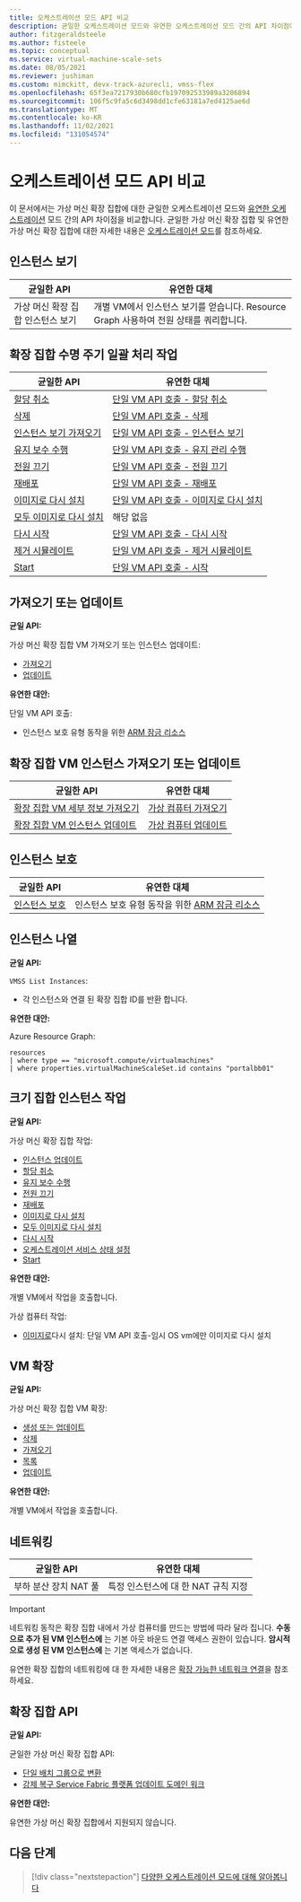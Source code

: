 ```yaml
---
title: 오케스트레이션 모드 API 비교
description: 균일한 오케스트레이션 모드와 유연한 오케스트레이션 모드 간의 API 차이점에 대해 알아봅니다.
author: fitzgeraldsteele
ms.author: fisteele
ms.topic: conceptual
ms.service: virtual-machine-scale-sets
ms.date: 08/05/2021
ms.reviewer: jushiman
ms.custom: mimckitt, devx-track-azurecli, vmss-flex
ms.openlocfilehash: 65f3ea7217930b680cfb197092533989a3206894
ms.sourcegitcommit: 106f5c9fa5c6d3498dd1cfe63181a7ed4125ae6d
ms.translationtype: MT
ms.contentlocale: ko-KR
ms.lasthandoff: 11/02/2021
ms.locfileid: "131054574"
---
```

# <a name="orchestration-modes-api-comparison"></a>오케스트레이션 모드 API 비교 

이 문서에서는 가상 머신 확장 집합에 대한 균일한 오케스트레이션 모드와 [유연한 오케스트레이션](..\virtual-machines\flexible-virtual-machine-scale-sets.md) 모드 간의 API 차이점을 비교합니다. 균일한 가상 머신 확장 집합 및 유연한 가상 머신 확장 집합에 대한 자세한 내용은 [오케스트레이션 모드](virtual-machine-scale-sets-orchestration-modes.md)를 참조하세요.


## <a name="instance-view"></a>인스턴스 보기

| 균일한 API | 유연한 대체 |
|-|-|
| 가상 머신 확장 집합 인스턴스 보기 | 개별 VM에서 인스턴스 보기를 얻습니다. Resource Graph 사용하여 전원 상태를 쿼리합니다. |


## <a name="scale-set-lifecycle-batch-operations"></a>확장 집합 수명 주기 일괄 처리 작업  

| 균일한 API | 유연한 대체 |
|-|-|
| [할당 취소](/rest/api/compute/virtualmachinescalesetvms/deallocate)  | [단일 VM API 호출 - 할당 취소](/rest/api/compute/virtualmachines/deallocate)   |
| [삭제](/rest/api/compute/virtualmachinescalesetvms/delete)  | [단일 VM API 호출 - 삭제](/rest/api/compute/virtualmachines/delete)  |
| [인스턴스 보기 가져오기](/rest/api/compute/virtualmachinescalesetvms/getinstanceview)  | [단일 VM API 호출 - 인스턴스 보기](/rest/api/compute/virtualmachines/instanceview)  |
| [유지 보수 수행](/rest/api/compute/virtualmachinescalesetvms/performmaintenance)  | [단일 VM API 호출 - 유지 관리 수행](/rest/api/compute/virtualmachines/performmaintenance)  |
| [전원 끄기](/rest/api/compute/virtualmachinescalesetvms/poweroff)  | [단일 VM API 호출 - 전원 끄기](/rest/api/compute/virtualmachines/poweroff)  |
| [재배포](/rest/api/compute/virtualmachinescalesetvms/redeploy)  | [단일 VM API 호출 - 재배포](/rest/api/compute/virtualmachines/redeploy)  |
| [이미지로 다시 설치](/rest/api/compute/virtualmachinescalesetvms/reimage)  | [단일 VM API 호출 - 이미지로 다시 설치](/rest/api/compute/virtualmachines/reimage)  |
| [모두 이미지로 다시 설치](/rest/api/compute/virtualmachinescalesetvms/reimageall)  | 해당 없음 |
| [다시 시작](/rest/api/compute/virtualmachinescalesetvms/restart)  | [단일 VM API 호출 - 다시 시작](/rest/api/compute/virtualmachines/restart)  |
| [제거 시뮬레이트](/rest/api/compute/virtualmachinescalesetvms/simulateeviction) | [단일 VM API 호출 - 제거 시뮬레이트](/rest/api/compute/virtualmachines/simulateeviction)  |
| [Start](/rest/api/compute/virtualmachinescalesetvms/start) | [단일 VM API 호출 - 시작](/rest/api/compute/virtualmachines/start) |


## <a name="get-or-update"></a>가져오기 또는 업데이트 

**균일 API:**

가상 머신 확장 집합 VM 가져오기 또는 인스턴스 업데이트:
- [가져오기](/rest/api/compute/virtualmachinescalesetvms/get) 
- [업데이트](/rest/api/compute/virtualmachinescalesetvms/update)

**유연한 대안:** 

단일 VM API 호출:
- 인스턴스 보호 유형 동작을 위한 [ARM 잠금 리소스](../azure-resource-manager/management/lock-resources.md?tabs=json) 
    

## <a name="get-or-update-scale-set-vm-instances"></a>확장 집합 VM 인스턴스 가져오기 또는 업데이트

| 균일한 API | 유연한 대체 |
|-|-|
| [확장 집합 VM 세부 정보 가져오기](/rest/api/compute/virtualmachinescalesetvms/get) | [가상 컴퓨터 가져오기](/rest/api/compute/virtualmachines/get) |
| [확장 집합 VM 인스턴스 업데이트](/rest/api/compute/virtualmachinescalesetvms/update) | [가상 컴퓨터 업데이트](/rest/api/compute/virtualmachines/update) |


## <a name="instance-protection"></a>인스턴스 보호 

| 균일한 API | 유연한 대체 |
|-|-|
| [인스턴스 보호](virtual-machine-scale-sets-instance-protection.md) | 인스턴스 보호 유형 동작을 위한 [ARM 잠금 리소스](../azure-resource-manager/management/lock-resources.md?tabs=json) | 


## <a name="list-instances"></a>인스턴스 나열 

**균일 API:**

`VMSS List Instances`: 
- 각 인스턴스와 연결 된 확장 집합 ID를 반환 합니다.

**유연한 대안:**

Azure Resource Graph: 

```armasm
resources 
| where type == "microsoft.compute/virtualmachines" 
| where properties.virtualMachineScaleSet.id contains "portalbb01" 
```

## <a name="scale-set-instance-operations"></a>크기 집합 인스턴스 작업 

**균일 API:**

가상 머신 확장 집합 작업:
- [인스턴스 업데이트](/rest/api/compute/virtual-machine-scale-sets/update-instances)
- [할당 취소](/rest/api/compute/virtual-machine-scale-sets/deallocate)
- [유지 보수 수행](/rest/api/compute/virtual-machine-scale-sets/perform-maintenance)
- [전원 끄기](/rest/api/compute/virtual-machine-scale-sets/power-off)
- [재배포](/rest/api/compute/virtual-machine-scale-sets/redeploy)
- [이미지로 다시 설치](/rest/api/compute/virtual-machine-scale-sets/reimage)
- [모두 이미지로 다시 설치](/rest/api/compute/virtual-machine-scale-sets/reimage-all)
- [다시 시작](/rest/api/compute/virtual-machine-scale-sets/restart)
- [오케스트레이션 서비스 상태 설정](/rest/api/compute/virtual-machine-scale-sets/set-orchestration-service-state)
- [Start](/rest/api/compute/virtual-machine-scale-sets/start)

**유연한 대안:**

개별 VM에서 작업을 호출합니다.

가상 컴퓨터 작업:
- [이미지로](/rest/api/compute/virtual-machines/reimage)다시 설치: 단일 VM API 호출-임시 OS vm에만 이미지로 다시 설치

## <a name="vm-extension"></a>VM 확장

**균일 API:**

가상 머신 확장 집합 VM 확장:
- [생성 또는 업데이트](/rest/api/compute/virtual-machine-scale-set-vm-extensions/create-or-update)
- [삭제](/rest/api/compute/virtual-machine-scale-set-vm-extensions/delete)
- [가져오기](/rest/api/compute/virtual-machine-scale-set-vm-extensions/get)
- [목록](/rest/api/compute/virtual-machine-scale-set-vm-extensions/list)
- [업데이트](/rest/api/compute/virtual-machine-scale-set-vm-extensions/update) 

**유연한 대안:**

개별 VM에서 작업을 호출합니다.


## <a name="networking"></a>네트워킹 

| 균일한 API | 유연한 대체 |
|-|-|
| 부하 분산 장치 NAT 풀 | 특정 인스턴스에 대 한 NAT 규칙 지정 | 

> [!IMPORTANT]
> 네트워킹 동작은 확장 집합 내에서 가상 컴퓨터를 만드는 방법에 따라 달라 집니다. **수동으로 추가 된 VM 인스턴스에** 는 기본 아웃 바운드 연결 액세스 권한이 있습니다. **암시적으로 생성 된 VM 인스턴스에** 는 기본 액세스가 없습니다.
>
> 유연한 확장 집합의 네트워킹에 대 한 자세한 내용은 [확장 가능한 네트워크 연결](../virtual-machines/flexible-virtual-machine-scale-sets-migration-resources.md#create-scalable-network-connectivity)을 참조 하세요.


## <a name="scale-set-apis"></a>확장 집합 API

**균일 API:**

균일한 가상 머신 확장 집합 API:
- [단일 배치 그룹으로 변환](/rest/api/compute/virtual-machine-scale-sets/convert-to-single-placement-group)
- [강제 복구 Service Fabric 플랫폼 업데이트 도메인 워크](/rest/api/compute/virtual-machine-scale-sets/force-recovery-service-fabric-platform-update-domain-walk)

**유연한 대안:**

유연한 가상 머신 확장 집합에서 지원되지 않습니다.


## <a name="next-steps"></a>다음 단계
> [!div class="nextstepaction"]
> [다양한 오케스트레이션 모드에 대해 알아봅니다](virtual-machine-scale-sets-orchestration-modes.md)
